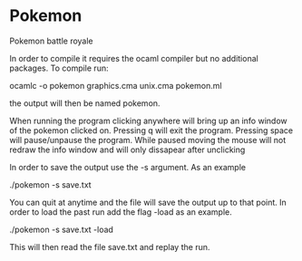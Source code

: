 # Pokemon
Pokemon battle royale

In order to compile it requires the ocaml compiler but no additional packages. To compile run:

ocamlc -o pokemon graphics.cma unix.cma pokemon.ml

the output will then be named pokemon.

When running the program clicking anywhere will bring up an info window of the pokemon clicked on.
Pressing q will exit the program.
Pressing space will pause/unpause the program.
While paused moving the mouse will not redraw the info window and will only dissapear after unclicking

In order to save the output use the -s argument.  As an example

./pokemon -s save.txt

You can quit at anytime and the file will save the output up to that point.
In order to load the past run add the flag -load as an example.

./pokemon -s save.txt -load

This will then read the file save.txt and replay the run.
